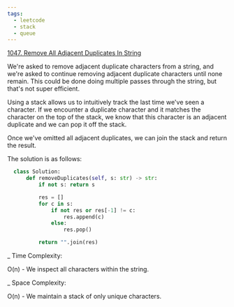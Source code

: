 ```yaml
---
tags:
  - leetcode
  - stack
  - queue
---
```


<a href="https://leetcode.com/problems/remove-all-adjacent-duplicates-in-string/">
1047. Remove All Adjacent Duplicates In String</a>

We're asked to remove adjacent duplicate characters from a string, and we're
asked to continue removing adjacent duplicate characters until none remain. This
could be done doing multiple passes through the string, but that's not super
efficient.

Using a stack allows us to intuitively track the last time we've seen a
character. If we encounter a duplicate character and it matches the character on
the top of the stack, we know that this character is an adjacent duplicate and
we can pop it off the stack.

Once we've omitted all adjacent duplicates, we can join the stack and return the
result.

The solution is as follows:

```python
  class Solution:
      def removeDuplicates(self, s: str) -> str:
          if not s: return s

          res = []
          for c in s:
              if not res or res[-1] != c:
                  res.append(c)
              else:
                  res.pop()

          return "".join(res)
```

\_ Time Complexity:

O(n) - We inspect all characters within the string.

\_ Space Complexity:

O(n) - We maintain a stack of only unique characters.
